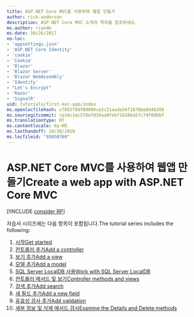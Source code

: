 ```yaml
---
title: ASP.NET Core MVC를 사용하여 웹앱 만들기
author: rick-anderson
description: ASP.NET Core MVC 소개의 목차를 참조하세요.
ms.author: riande
ms.date: 10/26/2017
no-loc:
- 'appsettings.json'
- 'ASP.NET Core Identity'
- 'cookie'
- 'Cookie'
- 'Blazor'
- 'Blazor Server'
- 'Blazor WebAssembly'
- 'Identity'
- "Let's Encrypt"
- 'Razor'
- 'SignalR'
uid: tutorials/first-mvc-app/index
ms.openlocfilehash: cf052f0df00096ce2c21aada56f1b78be8d48208
ms.sourcegitcommit: ca34c1ac578e7d3daa0febf1810ba5fc74f60bbf
ms.translationtype: HT
ms.contentlocale: ko-KR
ms.lasthandoff: 10/30/2020
ms.locfileid: "93050760"
---
```

# <a name="create-a-web-app-with-aspnet-core-mvc"></a><span data-ttu-id="e7579-103">ASP.NET Core MVC를 사용하여 웹앱 만들기</span><span class="sxs-lookup"><span data-stu-id="e7579-103">Create a web app with ASP.NET Core MVC</span></span>

[!INCLUDE [consider RP](~/includes/razor.md)]

<span data-ttu-id="e7579-104">자습서 시리즈에는 다음 항목이 포함됩니다.</span><span class="sxs-lookup"><span data-stu-id="e7579-104">The tutorial series includes the following:</span></span>

1. [<span data-ttu-id="e7579-105">시작</span><span class="sxs-lookup"><span data-stu-id="e7579-105">Get started</span></span>](start-mvc.md)
1. [<span data-ttu-id="e7579-106">컨트롤러 추가</span><span class="sxs-lookup"><span data-stu-id="e7579-106">Add a controller</span></span>](adding-controller.md)
1. [<span data-ttu-id="e7579-107">보기 추가</span><span class="sxs-lookup"><span data-stu-id="e7579-107">Add a view</span></span>](adding-view.md)
1. [<span data-ttu-id="e7579-108">모델 추가</span><span class="sxs-lookup"><span data-stu-id="e7579-108">Add a model</span></span>](adding-model.md)
1. [<span data-ttu-id="e7579-109">SQL Server LocalDB 사용</span><span class="sxs-lookup"><span data-stu-id="e7579-109">Work with SQL Server LocalDB</span></span>](working-with-sql.md)
1. [<span data-ttu-id="e7579-110">컨트롤러 메서드 및 보기</span><span class="sxs-lookup"><span data-stu-id="e7579-110">Controller methods and views</span></span>](controller-methods-views.md)
1. [<span data-ttu-id="e7579-111">검색 추가</span><span class="sxs-lookup"><span data-stu-id="e7579-111">Add search</span></span>](search.md)
1. [<span data-ttu-id="e7579-112">새 필드 추가</span><span class="sxs-lookup"><span data-stu-id="e7579-112">Add a new field</span></span>](new-field.md)
1. [<span data-ttu-id="e7579-113">유효성 검사 추가</span><span class="sxs-lookup"><span data-stu-id="e7579-113">Add validation</span></span>](validation.md)
1. [<span data-ttu-id="e7579-114">세부 정보 및 삭제 메서드 검사</span><span class="sxs-lookup"><span data-stu-id="e7579-114">Examine the Details and Delete methods</span></span>](details.md)
